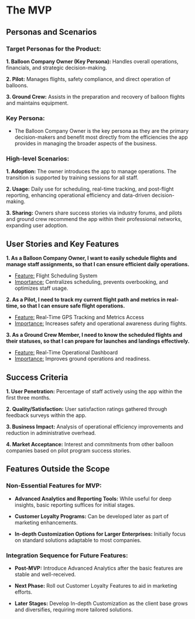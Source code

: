 # The MVP

## Personas and Scenarios

### Target Personas for the Product:

**1. Balloon Company Owner (Key Persona):** Handles overall operations, financials, and strategic decision-making.

**2. Pilot:** Manages flights, safety compliance, and direct operation of balloons.

**3. Ground Crew:** Assists in the preparation and recovery of balloon flights and maintains equipment.

### Key Persona:

- The Balloon Company Owner is the key persona as they are the primary decision-makers and benefit most directly from the efficiencies the app provides in managing the broader aspects of the business.

### High-level Scenarios:

**1. Adoption:** The owner introduces the app to manage operations. The transition is supported by training sessions for all staff.

**2. Usage:** Daily use for scheduling, real-time tracking, and post-flight reporting, enhancing operational efficiency and data-driven decision-making.

**3. Sharing:** Owners share success stories via industry forums, and pilots and ground crew recommend the app within their professional networks, expanding user adoption.

## User Stories and Key Features

**1. As a Balloon Company Owner, I want to easily schedule flights and manage staff assignments, so that I can ensure efficient daily operations.**

- <u>Feature:</u> Flight Scheduling System
- <u>Importance:</u> Centralizes scheduling, prevents overbooking, and optimizes staff usage.

**2. As a Pilot, I need to track my current flight path and metrics in real-time, so that I can ensure safe flight operations.**

- <u>Feature:</u> Real-Time GPS Tracking and Metrics Access
- <u>Importance:</u> Increases safety and operational awareness during flights.

**3. As a Ground Crew Member, I need to know the scheduled flights and their statuses, so that I can prepare for launches and landings effectively.**

- <u>Feature:</u> Real-Time Operational Dashboard
- <u>Importance:</u> Improves ground operations and readiness.

## Success Criteria

**1. User Penetration:** Percentage of staff actively using the app within the first three months.

**2. Quality/Satisfaction:** User satisfaction ratings gathered through feedback surveys within the app.

**3. Business Impact:** Analysis of operational efficiency improvements and reduction in administrative overhead.

**4. Market Acceptance:** Interest and commitments from other balloon companies based on pilot program success stories.

## Features Outside the Scope

### Non-Essential Features for MVP:

- **Advanced Analytics and Reporting Tools:** While useful for deep insights, basic reporting suffices for initial stages.

- **Customer Loyalty Programs:** Can be developed later as part of marketing enhancements.

- **In-depth Customization Options for Larger Enterprises:** Initially focus on standard solutions adaptable to most companies.

### Integration Sequence for Future Features:

- **Post-MVP:** Introduce Advanced Analytics after the basic features are stable and well-received.

- **Next Phase:** Roll out Customer Loyalty Features to aid in marketing efforts.

- **Later Stages:** Develop In-depth Customization as the client base grows and diversifies, requiring more tailored solutions.
